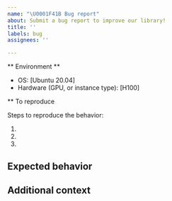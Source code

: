 ```yaml
---
name: "\U0001F41B Bug report"
about: Submit a bug report to improve our library!
title: ''
labels: bug
assignees: ''

---
```


** Environment **
<!-- Provide the below as necessary -->

- OS: [Ubuntu 20.04]
- Hardware (GPU, or instance type): [H100]

<!-- if your bug is CUDA related, please also provide your CUDA version -->

** To reproduce

Steps to reproduce the behavior:

1.
2.
3.

## Expected behavior

<!-- A clear and concise description of what you would expect to happen. -->

## Additional context

<!-- Please provide an additional context. -->
